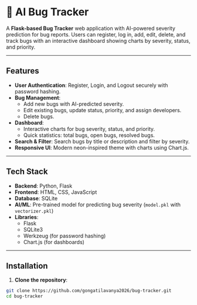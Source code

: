 # 🐞 AI Bug Tracker

A **Flask-based Bug Tracker** web application with AI-powered severity prediction for bug reports. Users can register, log in, add, edit, delete, and track bugs with an interactive dashboard showing charts by severity, status, and priority.

---

## Features

- **User Authentication**: Register, Login, and Logout securely with password hashing.
- **Bug Management**:
  - Add new bugs with AI-predicted severity.
  - Edit existing bugs, update status, priority, and assign developers.
  - Delete bugs.
- **Dashboard**:
  - Interactive charts for bug severity, status, and priority.
  - Quick statistics: total bugs, open bugs, resolved bugs.
- **Search & Filter**: Search bugs by title or description and filter by severity.
- **Responsive UI**: Modern neon-inspired theme with charts using Chart.js.

---

## Tech Stack

- **Backend**: Python, Flask
- **Frontend**: HTML, CSS, JavaScript
- **Database**: SQLite
- **AI/ML**: Pre-trained model for predicting bug severity (`model.pkl` with `vectorizer.pkl`)
- **Libraries**:
  - Flask
  - SQLite3
  - Werkzeug (for password hashing)
  - Chart.js (for dashboards)

---

## Installation

1. **Clone the repository**:

```bash
git clone https://github.com/gongatilavanya2026/bug-tracker.git
cd bug-tracker
